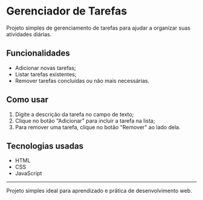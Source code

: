 # Gerenciador de Tarefas

Projeto simples de gerenciamento de tarefas para ajudar a organizar suas atividades diárias.

## Funcionalidades

- Adicionar novas tarefas;
- Listar tarefas existentes;
- Remover tarefas concluídas ou não mais necessárias.

## Como usar

1. Digite a descrição da tarefa no campo de texto;
2. Clique no botão "Adicionar" para incluir a tarefa na lista;
3. Para remover uma tarefa, clique no botão "Remover" ao lado dela.

## Tecnologias usadas

- HTML
- CSS
- JavaScript

---

Projeto simples ideal para aprendizado e prática de desenvolvimento web.
